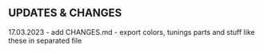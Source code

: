 ## UPDATES & CHANGES

17.03.2023
    - add CHANGES.md
    - export colors, tunings parts and stuff like these in separated file